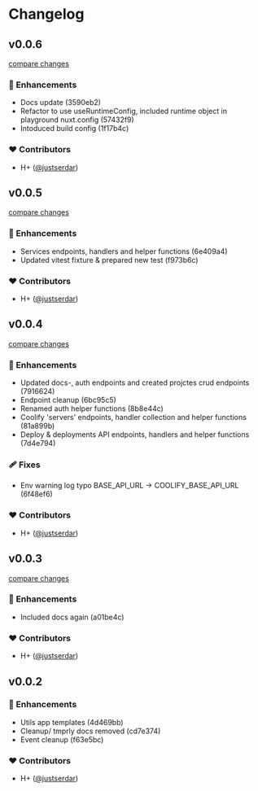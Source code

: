 # Changelog


## v0.0.6

[compare changes](https://undefined/undefined/compare/v0.0.5...v0.0.6)

### 🚀 Enhancements

- Docs update (3590eb2)
- Refactor to use useRuntimeConfig, included runtime object in playground nuxt.config (57432f9)
- Intoduced build config (1f17b4c)

### ❤️ Contributors

- H+ ([@justserdar](http://github.com/justserdar))

## v0.0.5

[compare changes](https://undefined/undefined/compare/v0.0.4...v0.0.5)

### 🚀 Enhancements

- Services endpoints, handlers and helper functions (6e409a4)
- Updated vitest fixture & prepared new test (f973b6c)

### ❤️ Contributors

- H+ ([@justserdar](http://github.com/justserdar))

## v0.0.4

[compare changes](https://undefined/undefined/compare/v0.0.3...v0.0.4)

### 🚀 Enhancements

- Updated docs-, auth endpoints and created projctes crud endpoints (7916624)
- Endpoint cleanup (6bc95c5)
- Renamed auth helper functions (8b8e44c)
- Coolify 'servers' endpoints, handler collection and helper functions (81a899b)
- Deploy & deployments API endpoints, handlers and helper functions (7d4e794)

### 🩹 Fixes

- Env warning log typo BASE_API_URL -> COOLIFY_BASE_API_URL (6f48ef6)

### ❤️ Contributors

- H+ ([@justserdar](http://github.com/justserdar))

## v0.0.3

[compare changes](https://undefined/undefined/compare/v0.0.2...v0.0.3)

### 🚀 Enhancements

- Included docs again (a01be4c)

### ❤️ Contributors

- H+ ([@justserdar](http://github.com/justserdar))

## v0.0.2


### 🚀 Enhancements

- Utils app templates (4d469bb)
- Cleanup/ tmprly docs removed (cd7e374)
- Event cleanup (f63e5bc)

### ❤️ Contributors

- H+ ([@justserdar](http://github.com/justserdar))

